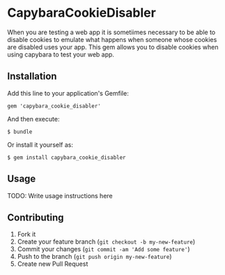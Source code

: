 # CapybaraCookieDisabler

When you are testing a web app it is sometiimes necessary to be able to disable cookies to emulate what happens when
someone whose cookies are disabled uses your app.  This gem allows you to disable cookies when using capybara to test your web app.

## Installation

Add this line to your application's Gemfile:

    gem 'capybara_cookie_disabler'

And then execute:

    $ bundle

Or install it yourself as:

    $ gem install capybara_cookie_disabler

## Usage

TODO: Write usage instructions here

## Contributing

1. Fork it
2. Create your feature branch (`git checkout -b my-new-feature`)
3. Commit your changes (`git commit -am 'Add some feature'`)
4. Push to the branch (`git push origin my-new-feature`)
5. Create new Pull Request
